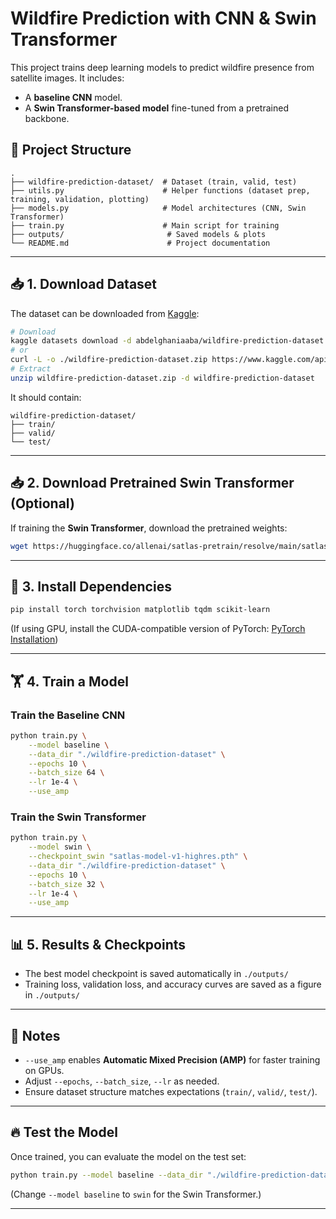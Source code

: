 # Wildfire Prediction with CNN & Swin Transformer

This project trains deep learning models to predict wildfire presence from satellite images. It includes:
- A **baseline CNN** model.
- A **Swin Transformer-based model** fine-tuned from a pretrained backbone.

## 📂 Project Structure
```
.
├── wildfire-prediction-dataset/  # Dataset (train, valid, test)
├── utils.py                      # Helper functions (dataset prep, training, validation, plotting)
├── models.py                     # Model architectures (CNN, Swin Transformer)
├── train.py                      # Main script for training
├── outputs/                       # Saved models & plots
└── README.md                      # Project documentation
```

---

## 📥 1. Download Dataset
The dataset can be downloaded from [Kaggle](https://www.kaggle.com/datasets/abdelghaniaaba/wildfire-prediction-dataset):

```bash
# Download
kaggle datasets download -d abdelghaniaaba/wildfire-prediction-dataset
# or 
curl -L -o ./wildfire-prediction-dataset.zip https://www.kaggle.com/api/v1/datasets/download/abdelghaniaaba/wildfire-prediction-dataset
# Extract
unzip wildfire-prediction-dataset.zip -d wildfire-prediction-dataset
```

It should contain:
```
wildfire-prediction-dataset/
├── train/
├── valid/
└── test/
```

---

## 📥 2. Download Pretrained Swin Transformer (Optional)
If training the **Swin Transformer**, download the pretrained weights:

```bash
wget https://huggingface.co/allenai/satlas-pretrain/resolve/main/satlas-model-v1-highres.pth -O satlas-model-v1-highres.pth
```

---

## 🚀 3. Install Dependencies
```bash
pip install torch torchvision matplotlib tqdm scikit-learn
```
(If using GPU, install the CUDA-compatible version of PyTorch: [PyTorch Installation](https://pytorch.org/get-started/locally/))

---

## 🏋️ 4. Train a Model

### Train the Baseline CNN
```bash
python train.py \
    --model baseline \
    --data_dir "./wildfire-prediction-dataset" \
    --epochs 10 \
    --batch_size 64 \
    --lr 1e-4 \
    --use_amp
```

### Train the Swin Transformer
```bash
python train.py \
    --model swin \
    --checkpoint_swin "satlas-model-v1-highres.pth" \
    --data_dir "./wildfire-prediction-dataset" \
    --epochs 10 \
    --batch_size 32 \
    --lr 1e-4 \
    --use_amp
```

---

## 📊 5. Results & Checkpoints
- The best model checkpoint is saved automatically in `./outputs/`
- Training loss, validation loss, and accuracy curves are saved as a figure in `./outputs/`

---

## 📝 Notes
- `--use_amp` enables **Automatic Mixed Precision (AMP)** for faster training on GPUs.
- Adjust `--epochs`, `--batch_size`, `--lr` as needed.
- Ensure dataset structure matches expectations (`train/`, `valid/`, `test/`).

---

## 🔥 Test the Model
Once trained, you can evaluate the model on the test set:
```bash
python train.py --model baseline --data_dir "./wildfire-prediction-dataset" --epochs 0
```
(Change `--model baseline` to `swin` for the Swin Transformer.)

---

